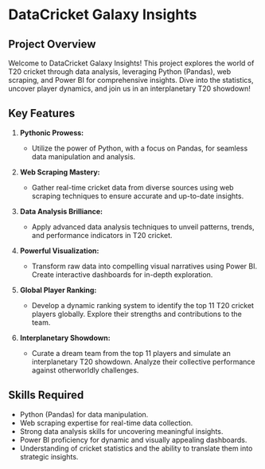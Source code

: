 # DataCricket Galaxy Insights

## Project Overview

Welcome to DataCricket Galaxy Insights! This project explores the world of T20 cricket through data analysis, leveraging Python (Pandas), web scraping, and Power BI for comprehensive insights. Dive into the statistics, uncover player dynamics, and join us in an interplanetary T20 showdown!

## Key Features

1. **Pythonic Prowess:**
   - Utilize the power of Python, with a focus on Pandas, for seamless data manipulation and analysis.

2. **Web Scraping Mastery:**
   - Gather real-time cricket data from diverse sources using web scraping techniques to ensure accurate and up-to-date insights.

3. **Data Analysis Brilliance:**
   - Apply advanced data analysis techniques to unveil patterns, trends, and performance indicators in T20 cricket.

4. **Powerful Visualization:**
   - Transform raw data into compelling visual narratives using Power BI. Create interactive dashboards for in-depth exploration.

5. **Global Player Ranking:**
   - Develop a dynamic ranking system to identify the top 11 T20 cricket players globally. Explore their strengths and contributions to the team.

6. **Interplanetary Showdown:**
   - Curate a dream team from the top 11 players and simulate an interplanetary T20 showdown. Analyze their collective performance against otherworldly challenges.

## Skills Required

- Python (Pandas) for data manipulation.
- Web scraping expertise for real-time data collection.
- Strong data analysis skills for uncovering meaningful insights.
- Power BI proficiency for dynamic and visually appealing dashboards.
- Understanding of cricket statistics and the ability to translate them into strategic insights.
